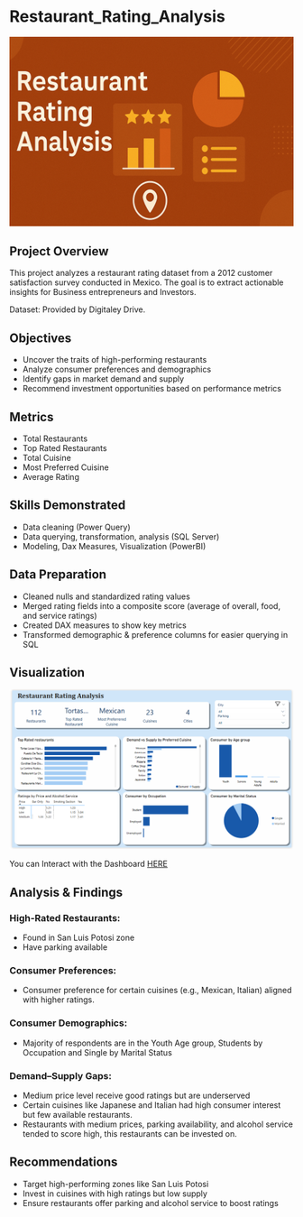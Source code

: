 # Restaurant_Rating_Analysis

![](Restaurant_rating_image.png)

## Project Overview

This project analyzes a restaurant rating dataset from a 2012 customer satisfaction survey conducted in Mexico. The goal is to extract actionable insights for Business entrepreneurs and Investors.

Dataset: Provided by Digitaley Drive.

## Objectives
- Uncover the traits of high-performing restaurants
- Analyze consumer preferences and demographics
- Identify gaps in market demand and supply
- Recommend investment opportunities based on performance metrics
  

## Metrics
- Total Restaurants
- Top Rated Restaurants
- Total Cuisine
- Most Preferred Cuisine
- Average Rating


## Skills Demonstrated
- Data cleaning  (Power Query)
- Data querying, transformation, analysis  (SQL Server)
- Modeling, Dax Measures, Visualization  (PowerBI)


## Data Preparation
- Cleaned nulls and standardized rating values
- Merged rating fields into a composite score (average of overall, food, and service ratings)
- Created DAX measures to show key metrics
- Transformed demographic & preference columns for easier querying in SQL

## Visualization
![](Restaurant_ratings.png)

You can Interact with the Dashboard [HERE](Capstone_2.pbix)


## Analysis & Findings

### High-Rated Restaurants:

- Found in San Luis Potosi zone
- Have parking available

### Consumer Preferences:

- Consumer preference for certain cuisines (e.g., Mexican, Italian) aligned with higher ratings.

### Consumer Demographics:

- Majority of respondents are in the Youth Age group, Students by Occupation and Single by Marital Status

### Demand–Supply Gaps:

- Medium price level receive good ratings but are underserved
- Certain cuisines like Japanese and Italian had high consumer interest but few available restaurants.
- Restaurants with medium prices, parking availability, and alcohol service tended to score high, this restaurants can be invested on.


## Recommendations

- Target high-performing zones like San Luis Potosi
- Invest in cuisines with high ratings but low supply
- Ensure restaurants offer parking and alcohol service to boost ratings









  


